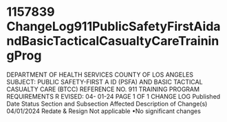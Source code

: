 # 1157839 ChangeLog911PublicSafetyFirstAidandBasicTacticalCasualtyCareTrainingProg

DEPARTMENT OF HEALTH SERVICES 
COUNTY OF LOS ANGELES 
SUBJECT: PUBLIC SAFETY-FIRST A ID (PSFA) AND 
BASIC TACTICAL CASUALTY CARE (BTCC) 
REFERENCE NO. 911 
TRAINING PROGRAM REQUIREMENTS 
R
EVISED: 04-  01-24 PAGE 1   OF 1 
CHANGE LOG 
Published 
Date 
Status Section and 
Subsection Affected 
Description of Change(s) 
04/01/2024 Redate & 
Resign 
Not applicable 
•No significant changes
